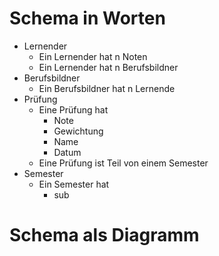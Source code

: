 # Schema in Worten
- Lernender
    - Ein Lernender hat n Noten
    - Ein Lernender hat n Berufsbildner
- Berufsbildner
    - Ein Berufsbildner hat n Lernende
- Prüfung
    - Eine Prüfung hat
        - Note
        - Gewichtung
        - Name
        - Datum
    - Eine Prüfung ist Teil von einem Semester
- Semester
    - Ein Semester hat
        - sub
# Schema als Diagramm
